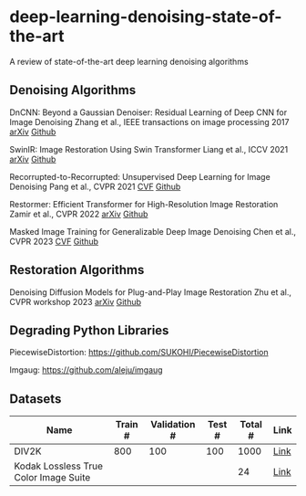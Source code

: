 # deep-learning-denoising-state-of-the-art
A review of state-of-the-art deep learning denoising algorithms

## Denoising Algorithms
DnCNN: Beyond a Gaussian Denoiser: Residual Learning of Deep CNN for Image Denoising
Zhang et al., IEEE transactions on image processing 2017
[arXiv](https://arxiv.org/pdf/1608.03981.pdf) [Github](https://github.com/cszn/KAIR/tree/master)

SwinIR: Image Restoration Using Swin Transformer
Liang et al., ICCV 2021
[arXiv](https://arxiv.org/abs/2108.10257) [Github](https://github.com/cszn/KAIR/tree/master)

Recorrupted-to-Recorrupted: Unsupervised Deep Learning for Image Denoising
Pang et al., CVPR 2021
[CVF](https://openaccess.thecvf.com/content/CVPR2021/html/Pang_Recorrupted-to-Recorrupted_Unsupervised_Deep_Learning_for_Image_Denoising_CVPR_2021_paper.html) [Github](https://github.com/PangTongyao/Recorrupted-to-Recorrupted-Unsupervised-Deep-Learning-for-Image-Denoising/tree/main)

Restormer: Efficient Transformer for High-Resolution Image Restoration
Zamir et al., CVPR 2022
[arXiv](https://arxiv.org/abs/2111.09881) [Github](https://github.com/swz30/Restormer)

Masked Image Training for Generalizable Deep Image Denoising
Chen et al., CVPR 2023
[CVF](https://openaccess.thecvf.com/content/CVPR2023/html/Chen_Masked_Image_Training_for_Generalizable_Deep_Image_Denoising_CVPR_2023_paper.html) [Github](https://github.com/haoyuc/MaskedDenoising)

## Restoration Algorithms
Denoising Diffusion Models for Plug-and-Play Image Restoration
Zhu et al., CVPR workshop 2023
[arXiv](https://arxiv.org/pdf/2305.08995) [Github](https://github.com/yuanzhi-zhu/DiffPIR)

## Degrading Python Libraries
PiecewiseDistortion: https://github.com/SUKOHI/PiecewiseDistortion

Imgaug: https://github.com/aleju/imgaug


## Datasets

| Name | Train # | Validation # | Test # | Total #| Link |
| --- | --- | --- | --- | --- | --- |
| DIV2K | 800 | 100 | 100 | 1000 | [Link](https://data.vision.ee.ethz.ch/cvl/DIV2K/)|
|Kodak Lossless True Color Image Suite| | | | 24 | [Link](https://r0k.us/graphics/kodak/)
